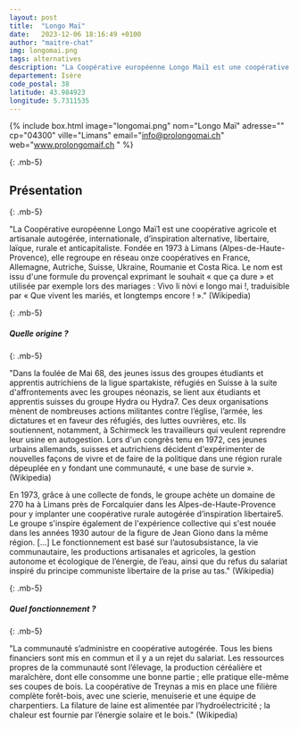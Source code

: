 ```yaml
---
layout: post
title:  "Longo Maï"
date:   2023-12-06 18:16:49 +0100
author: "maitre-chat"
img: longomai.png
tags: alternatives
description: "La Coopérative européenne Longo Maï1 est une coopérative agricole et artisanale autogérée, internationale, d’inspiration alternative, libertaire, laïque, rurale et anticapitaliste. Fondée en 1973 à Limans (Alpes-de-Haute-Provence), elle regroupe en réseau onze coopératives en France, Allemagne, Autriche, Suisse, Ukraine, Roumanie et Costa Rica."
departement: Isère
code_postal: 38
latitude: 43.984923
longitude: 5.7311535
---
```


{% include box.html image="longomai.png" nom="Longo Maï" adresse="" cp="04300" ville="Limans" email="info@prolongomai.ch" web="www.prolongomaif.ch
" %}

{: .mb-5}

## Présentation

{: .mb-5}

"La Coopérative européenne Longo Maï1 est une coopérative agricole et artisanale autogérée, internationale, d’inspiration alternative, libertaire, laïque, rurale et anticapitaliste. Fondée en 1973 à Limans (Alpes-de-Haute-Provence), elle regroupe en réseau onze coopératives en France, Allemagne, Autriche, Suisse, Ukraine, Roumanie et Costa Rica. Le nom est issu d'une formule du provençal exprimant le souhait « que ça dure » et utilisée par exemple lors des mariages : Vivo li nòvi e longo mai !, traduisible par « Que vivent les mariés, et longtemps encore ! »." (Wikipedia)

{: .mb-5}


##### Quelle origine ? 

{: .mb-5}

"Dans la foulée de Mai 68, des jeunes issus des groupes étudiants et apprentis autrichiens de la ligue spartakiste, réfugiés en Suisse à la suite d'affrontements avec les groupes néonazis, se lient aux étudiants et apprentis suisses du groupe Hydra ou Hydra7. Ces deux organisations mènent de nombreuses actions militantes contre l’église, l’armée, les dictatures et en faveur des réfugiés, des luttes ouvrières, etc. Ils soutiennent, notamment, à Schirmeck les travailleurs qui veulent reprendre leur usine en autogestion. Lors d'un congrès tenu en 1972, ces jeunes urbains allemands, suisses et autrichiens décident d'expérimenter de nouvelles façons de vivre et de faire de la politique dans une région rurale dépeuplée en y fondant une communauté, « une base de survie ».(Wikipedia)

En 1973, grâce à une collecte de fonds, le groupe achète un domaine de 270 ha à Limans près de Forcalquier dans les Alpes-de-Haute-Provence pour y implanter une coopérative rurale autogérée d’inspiration libertaire5. Le groupe s'inspire également de l'expérience collective qui s'est nouée dans les années 1930 autour de la figure de Jean Giono dans la même région. [...] Le fonctionnement est basé sur l’autosubsistance, la vie communautaire, les productions artisanales et agricoles, la gestion autonome et écologique de l’énergie, de l’eau, ainsi que du refus du salariat inspiré du principe communiste libertaire de la prise au tas." (Wikipedia)

{: .mb-5}

##### Quel fonctionnement ?

{: .mb-5}

"La communauté s’administre en coopérative autogérée. Tous les biens financiers sont mis en commun et il y a un rejet du salariat. Les ressources propres de la communauté sont l’élevage, la production céréalière et maraîchère, dont elle consomme une bonne partie ; elle pratique elle-même ses coupes de bois. La coopérative de Treynas a mis en place une filière complète forêt-bois, avec une scierie, menuiserie et une équipe de charpentiers. La filature de laine est alimentée par l’hydroélectricité ; la chaleur est fournie par l’énergie solaire et le bois." (Wikipedia)